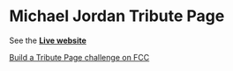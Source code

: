 # Michael Jordan Tribute Page

See the [**Live website**](http://matiasverdier.com/fcc-tribute-page/)

[Build a Tribute Page challenge on FCC](https://www.freecodecamp.com/challenges/build-a-tribute-page)
